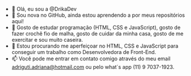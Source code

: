 - 👋 Olá, eu sou a @DrikaDev
- 👀 Sou nova no GitHub, ainda estou aprendendo a por meus repositórios aqui!
- 🌱 Gosto de estudar programação (HTML, CSS e JavaScript), gosto de fazer crochê fio de malha, gosto de cuidar da minha casa, gosto de me exercitar e sou muito caseira.
- 💞️ Estou procurando me aperfeiçoar no HTML, CSS e JavaScript para conseguir um trabalho como Desenvolvedora de Front-End.
- 📫 Você pode me entrar em contato comigo através do meu email adriguti.adriana@hotmail.com ou pelo what´s app (11) 9 7037-1923.

<!---
DrikaDev/DrikaDev is a ✨ special ✨ repository because its `README.md` (this file) appears on your GitHub profile.
You can click the Preview link to take a look at your changes.![BusinessCatWorkingGIF](https://user-images.githubusercontent.com/102387476/160281992-85e509cd-d1a6-4ce0-b8ae-0dafecd982c4.gif)
![BusinessCatWorkingGIF (2)](https://user-images.githubusercontent.com/102387476/160281994-1a8ae6ca-6191-4ad9-9ecd-16e3f205d465.gif)

--->
